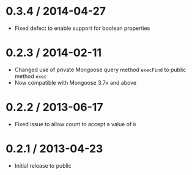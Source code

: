 # 0.3.4 / 2014-04-27

* Fixed defect to enable support for boolean properties

# 0.2.3 / 2014-02-11

* Changed use of private Mongoose query method `execFind` to public method `exec`
* Now compatible with Mongoose 3.7x and above

# 0.2.2 / 2013-06-17

* Fixed issue to allow count to accept a value of `0`

# 0.2.1 / 2013-04-23

* Initial release to public
